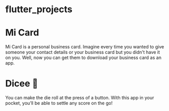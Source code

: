 # flutter_projects


# Mi Card

Mi Card is a personal business card. Imagine every time you wanted to give someone your contact details or your business card but you didn't have it on you. Well, now you can get them to download your business card as an app.


# Dicee 🎲

You can make the die roll at the press of a button. With this app in your pocket, you’ll be able to settle any score on the go!
